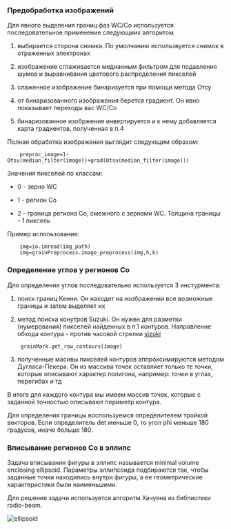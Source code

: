 ### Предобработка изображений

Для явного выделения границ фаз WC/Co используется последовательное применение следующиих алгоритом

1) выбирается сторона снимка. По умолчанию использвуется снимок в отраженных электронах

2) изображение сглаживается медианным фильтром для подавления шумов и выравнивания 
цветового распределения пикселей

3) слаженное изображение бинаризуется при помощи метода Отсу

4) от бинаризованного изображения берется градиент. Он явно показывает переходы вас WC/Co

5) бинаризованное изобржение инвертируется и к нему добавляется карта градиентов, полученная в п.4

Полная обработка изображения выглядит следующим образом:

        preproc_image=1-Otsu(median_filter(image))+grad(Otsu(median_filter(image)))


Значения пикселей по классам:

* 0 - зерно WC

* 1 - регион Co

* 2 - граница региона Co, смежного с зернами WC. Толщина границы - 1 пиксель

Пример использования:

        img=io.imread(img_path)
        img=grainPreprocess.image_preprocess(img,h,k)

### Определение углов у регионов Co

Для определения углов последовательно используется 3 инстурмента:

1) поиск границ Кенни. Он находит на изображении все возможные границы и затем выделяет их
        
        
2) метод поиска конутров Suzuki. Он нужен для разметки (нумерования) пикселей найденных в п.1 контуров. 
Направление обхода контура - против часовой стрелки
[sizuki](plots/suzuki.jpg)

        grainMark.get_row_contours(image)

3) полученные масивы пикселей контуров аппроксимируются методом Дугласа-Пекера. Он из массива точек оставляет только те
точки, которые описывают характер полигона, например: точки в углах, перегибах и тд

В итоге для каждого контура мы имеем массив точек, которые с заданной точностью описывают периметр контура. 

Для определения границы воспользуемся определителем тройкой векторов. Если определитель det меньше 0,
то угол phi меньше  180 градусов, иначе больше 180.

### Вписывание регионов Co в эллипс

Задача вписывания фигуры в эллипс называется minimal volume enclosing ellipsoid. Параметры эллипсоида подбираются так, 
чтобы заданные точки находились внутри фигуры, а ее геометрические характеристики были наименьшими.

Для решения задачи используется алгоритм Хачуяна из библиотеки radio-beam.

![ellipsoid](/plots/enclosed-ellipse.png "miv vall ellipsoid")